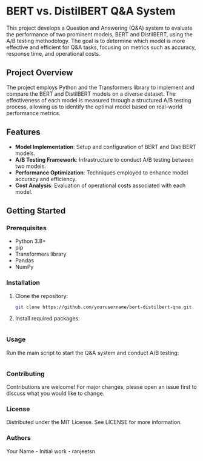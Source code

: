 # BERT vs. DistilBERT Q&A System

This project develops a Question and Answering (Q&A) system to evaluate the performance of two prominent models, BERT and DistilBERT, using the A/B testing methodology. The goal is to determine which model is more effective and efficient for Q&A tasks, focusing on metrics such as accuracy, response time, and operational costs.

## Project Overview

The project employs Python and the Transformers library to implement and compare the BERT and DistilBERT models on a diverse dataset. The effectiveness of each model is measured through a structured A/B testing process, allowing us to identify the optimal model based on real-world performance metrics.

## Features

- **Model Implementation**: Setup and configuration of BERT and DistilBERT models.
- **A/B Testing Framework**: Infrastructure to conduct A/B testing between two models.
- **Performance Optimization**: Techniques employed to enhance model accuracy and efficiency.
- **Cost Analysis**: Evaluation of operational costs associated with each model.

## Getting Started

### Prerequisites

- Python 3.8+
- pip
- Transformers library
- Pandas
- NumPy

### Installation

1. Clone the repository:
   ```bash
   git clone https://github.com/yourusername/bert-distilbert-qna.git
   ```
2. Install required packages:
   ```pip install -r requirements.txt
   ```

### Usage
Run the main script to start the Q&A system and conduct A/B testing:
```python main.py
```

### Contributing
Contributions are welcome! For major changes, please open an issue first to discuss what you would like to change.

### License
Distributed under the MIT License. See LICENSE for more information.

### Authors
Your Name - Initial work - ranjeetsn

